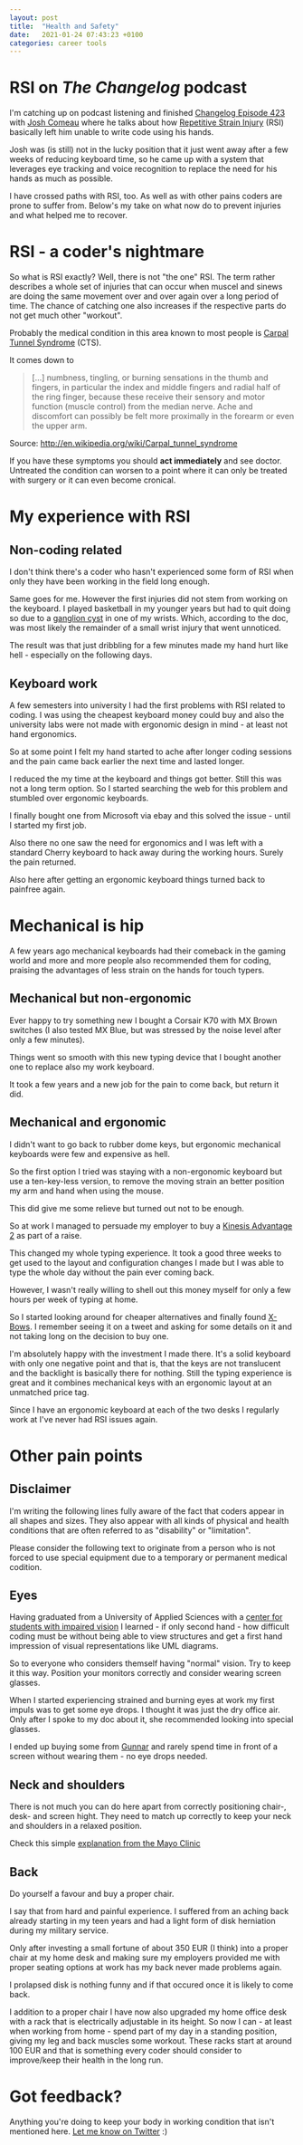 ```yaml
---
layout: post
title:  "Health and Safety"
date:   2021-01-24 07:43:23 +0100
categories: career tools
---
```

# RSI on _The Changelog_ podcast
I'm catching up on podcast listening and finished [Changelog Episode   423](https://changelog.com/podcast/423) with [Josh Comeau](https://www.joshwcomeau.com/) where he talks about how [Repetitive Strain Injury](http://en.wikipedia.org/wiki/Repetitive_strain_injury) (RSI) basically left him unable to write code using his hands.

Josh was (is still) not in the lucky position that it just went away after a few weeks of reducing keyboard time, so he came up with a system that leverages eye tracking and voice recognition to replace the need for his hands as much as possible.

I have crossed paths with RSI, too. As well as with other pains coders are prone to suffer from. Below's my take on what now do to prevent injuries and what helped me to recover.

# RSI - a coder's nightmare
So what is RSI exactly? Well, there is not "the one" RSI. The term rather describes a whole set of injuries that can occur when muscel and sinews are doing the same movement over and over again over a long period of time. The chance of catching one also increases if the respective parts do not get much other "workout".

Probably the medical condition in this area known to most people is [Carpal Tunnel Syndrome](http://en.wikipedia.org/wiki/Carpal_tunnel_syndrome) (CTS).

It comes down to
>[...] numbness, tingling, or burning sensations in the thumb and fingers, in particular the index and middle fingers and radial half of the ring finger, because these receive their sensory and motor function (muscle control) from the median nerve. Ache and discomfort can possibly be felt more proximally in the forearm or even the upper arm. 

Source: http://en.wikipedia.org/wiki/Carpal_tunnel_syndrome

If you have these symptoms you should **act immediately** and see doctor. Untreated the condition can worsen to a point where it can only be treated with surgery or it can even become cronical.

# My experience with RSI

## Non-coding related
I don't think there's a coder who hasn't experienced some form of RSI when only they have been working in the field long enough.

Same goes for me. However the first injuries did not stem from working on the keyboard. I played basketball in my younger years but had to quit doing so due to a [ganglion cyst](https://en.wikipedia.org/wiki/Ganglion_cyst) in one of my wrists. Which, according to the doc, was most likely the remainder of a small wrist injury that went unnoticed.

The result was that just dribbling for a few minutes made my hand hurt like hell - especially on the following days.

## Keyboard work
A few semesters into university I had the first problems with RSI related to coding. I was using the cheapest keyboard money could buy and also the university labs were not made with ergonomic design in mind - at least not hand ergonomics.

So at some point I felt my hand started to ache after longer coding sessions and the pain came back earlier the next time and lasted longer.

I reduced the my time at the keyboard and things got better. Still this was not a long term option. So I started searching the web for this problem and stumbled over ergonomic keyboards.

I finally bought one from Microsoft via ebay and this solved the issue - until I started my first job.

Also there no one saw the need for ergonomics and I was left with a standard Cherry keyboard to hack away during the working hours. Surely the pain returned.

Also here after getting an ergonomic keyboard things turned back to painfree again.

# Mechanical is hip
A few years ago mechanical keyboards had their comeback in the gaming world and more and more people also recommended them for coding, praising the advantages of less strain on the hands for touch typers.

## Mechanical but non-ergonomic
Ever happy to try something new I bought a Corsair K70 with MX Brown switches (I also tested MX Blue, but was stressed by the noise level after only a few minutes).

Things went so smooth with this new typing device that I bought another one to replace also my work keyboard.

It took a few years and a new job for the pain to come back, but return it did.

## Mechanical and ergonomic
I didn't want to go back to rubber dome keys, but ergonomic mechanical keyboards were few and expensive as hell.

So the first option I tried was staying with a non-ergonomic keyboard but use a ten-key-less version, to remove the moving strain an better position my arm and hand when using the mouse.

This did give me some relieve but turned out not to be enough.

So at work I managed to persuade my employer to buy a [Kinesis Advantage 2](https://kinesis-ergo.com/keyboards/advantage2-keyboard/) as part of a raise.

This changed my whole typing experience. It took a good three weeks to get used to the layout and configuration changes I made but I was able to type the whole day without the pain ever coming back.

However, I wasn't really willing to shell out this money myself for only a few hours per week of typing at home.

So I started looking around for cheaper alternatives and finally found [X-Bows](https://x-bows.com). I remember seeing it on a tweet and asking for some details on it and not taking long on the decision to buy one.

I'm absolutely happy with the investment I made there. It's a solid keyboard with only one negative point and that is, that the keys are not translucent and the backlight is basically there for nothing.
Still the typing experience is great and it combines mechanical keys with an ergonomic layout at an unmatched price tag.

Since I have an ergonomic keyboard at each of the two desks I regularly work at I've never had RSI issues again.

# Other pain points

## Disclaimer 
I'm writing the following lines fully aware of the fact that coders appear in all shapes and sizes. They also appear with all kinds of physical and health conditions that are often referred to as "disability" or "limitation".

Please consider the following text to originate from a person who is not forced to use special equipment due to a temporary or permanent  medical codition.

## Eyes 
Having graduated from a University of Applied Sciences with a [center for students with impaired vision](https://www.thm.de/bliz/en/) I learned - if only second hand - how difficult coding must be without being able to view structures and get a first hand impression of visual representations like UML diagrams.

So to everyone who considers themself having "normal" vision. Try to keep it this way. Position your monitors correctly and consider wearing screen glasses.

When I started experiencing strained and burning eyes at work my first impuls was to get some eye drops. I thought it was just the dry office air. Only after I spoke to my doc about it, she recommended looking into special glasses.

I ended up buying some from [Gunnar](https://gunnar.com/) and rarely spend time in front of a screen without wearing them - no eye drops needed.

## Neck and shoulders
There is not much you can do here apart from correctly positioning chair-, desk- and screen hight. They need to match up correctly to keep your neck and shoulders in a relaxed position.

Check this simple [explanation from the Mayo Clinic](https://www.mayoclinic.org/healthy-lifestyle/adult-health/in-depth/office-ergonomics/art-20046169)

## Back
Do yourself a favour and buy a proper chair. 

I say that from hard and painful experience. I suffered from an aching back already starting in my teen years and had a light form of disk herniation during my military service.

Only after investing a small fortune of about 350 EUR (I think) into a proper chair at my home desk and making sure my employers provided me with proper seating options at work has my back never made problems again.

I prolapsed disk is nothing funny and if that occured once it is likely to come back.

I addition to a proper chair I have now also upgraded my home office desk with a rack that is electrically adjustable in its height. So now I can - at least when working from home - spend part of my day in a standing position, giving my leg and back muscles some workout.
These racks start at around 100 EUR and that is something every coder should consider to improve/keep their health in the long run.

# Got feedback?
Anything you're doing to keep your body in working condition that isn't mentioned here. [Let me know on Twitter](https://twitter.com/msdeibel) :)

